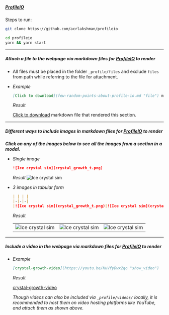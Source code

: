 ##### [ProfileIO]

Steps to run:

```sh
git clone https://github.com/acrlakshman/profileio

cd profileio
yarn && yarn start
```

---

##### Attach a file to the webpage via markdown files for [ProfileIO] to render

* All files must be placed in the folder `_profile/files` and exclude `files` from path while referring to the file for attachment.

* _Example_
  ```md
  [Click to download](few-random-points-about-profile-io.md "file") markdown file that rendered this section.
  ```

  _Result_

  [Click to download](few-random-points-about-profile-io.md "file") markdown file that rendered this section.

---

##### Different ways to include images in markdown files for [ProfileIO] to render

**_Click on any of the images below to see all the images from a section in a modal._**

* _Single image_

  ```md
  ![Ice crystal sim](crystal_growth_t.png)
  ```

  _Result_
  ![Ice crystal sim](crystal_growth_t.png)

* _3 images in tabular form_
    ```md
    | | | |
    |-|-|-|
    |![Ice crystal sim](crystal_growth_t.png)|![Ice crystal sim](crystal_growth.png)|![Ice crystal sim](crystal_growth.png)|
    ```

    _Result_
    
    | | | |
    |-|-|-|
    |![Ice crystal sim](crystal_growth_t.png)|![Ice crystal sim](crystal_growth_t.png)|![Ice crystal sim](crystal_growth_t.png)|

---

##### Include a video in the webpage via markdown files for [ProfileIO] to render

* _Example_

  ```md
  [crystal-growth-video](https://youtu.be/KuVfyDwx2qo "show_video")
  ```

  _Result_

  [crystal-growth-video](https://youtu.be/KuVfyDwx2qo "show_video")

  _Though videos can also be included via `_profile/videos/` locally, it is recommended to host them on video hosting platforms like YouTube, and attach them as shown above._

[ProfileIO]: https://github.com/acrlakshman/profileio